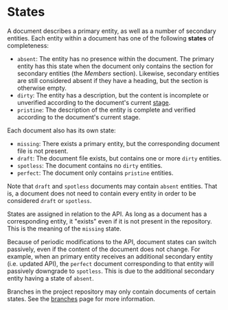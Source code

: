 # States
A document describes a primary entity, as well as a number of secondary
entities. Each entity within a document has one of the following **states** of
completeness:

- `absent`: The entity has no presence within the document. The primary entity
  has this state when the document only contains the section for secondary
  entities (the *Members* section). Likewise, secondary entities are still
  considered absent if they have a heading, but the section is otherwise empty.
- `dirty`: The entity has a description, but the content is incomplete or
  unverified according to the document's current [stage](stages.md).
- `pristine`: The description of the entity is complete and verified according
  to the document's current stage.

Each document also has its own state:

- `missing`: There exists a primary entity, but the corresponding document file
  is not present.
- `draft`: The document file exists, but contains one or more `dirty` entities.
- `spotless`: The document contains no `dirty` entities.
- `perfect`: The document only contains `pristine` entities.

Note that `draft` and `spotless` documents may contain `absent` entities. That
is, a document does not need to contain every entity in order to be considered
`draft` or `spotless`.

States are assigned in relation to the API. As long as a document has a
corresponding entity, it "exists" even if it is not present in the repository.
This is the meaning of the `missing` state.

Because of periodic modifications to the API, document states can switch
passively, even if the content of the document does not change. For example,
when an primary entity receives an additional secondary entity (i.e. updated
API), the `perfect` document corresponding to that entity will passively
downgrade to `spotless`. This is due to the additional secondary entity having a
state of `absent`.

Branches in the project repository may only contain documents of certain states.
See the [branches](branches.md) page for more information.
